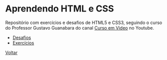 # Aprendendo HTML e CSS

Repositório com exercícios e desafios de HTML5 e CSS3, seguindo o curso do Professor Gustavo Guanabara do canal <a href="https://www.youtube.com/@CursoemVideo">Curso em Video</a> no Youtube.

<ul>
    <li><a href="https://kryotsz.github.io/Exercicios_Curso_em_Video/HTML5_CSS3/Desafios">Desafios</a></li>
    <li><a href="https://kryotsz.github.io/Exercicios_Curso_em_Video/HTML5_CSS3/Exercicios">Exercícios</a></li>
</ul>

<a href="https://kryotsz.github.io/Exercicios_Curso_em_Video/">Voltar</a>